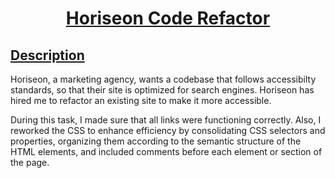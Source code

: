 # <p align="center"> <ins>Horiseon Code Refactor<ins/>

## <ins>Description<ins/>
Horiseon, a marketing agency, wants a codebase that follows accessibilty standards, so that their site is optimized for search engines. Horiseon has hired me to refactor an existing site to make it more accessible. 

During this task, I made sure that all links were functioning correctly. Also, I reworked the CSS to enhance efficiency by consolidating CSS selectors and properties, organizing them according to the semantic structure of the HTML elements, and included comments before each element or section of the page.

